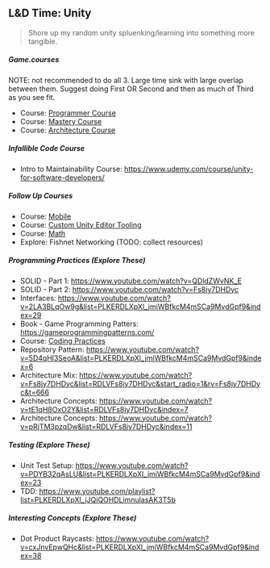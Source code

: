## L&D Time: Unity
> Shore up my random unity spluenking/learning into something more tangible.

##### Game.courses
NOTE: not recommended to do all 3. Large time sink with large overlap between them. Suggest doing First OR Second and then as much of Third as you see fit.
- Course: [Programmer Course](https://game.courses/programmer/)
- Course: [Mastery Course](https://game.courses/mastery-course/)
- Course: [Architecture Course](https://game.courses/game-architecture/)

##### Infallible Code Course
- Intro to Maintainability Course: https://www.udemy.com/course/unity-for-software-developers/

##### Follow Up Courses
- Course: [Mobile](https://www.gamedev.tv/p/unity-mobile)
- Course: [Custom Unity Editor Tooling](https://www.gamedev.tv/p/unity-ui-toolkit)
- Course: [Math](https://www.gamedev.tv/p/math-for-games)
- Explore: Fishnet Networking (TODO: collect resources)

##### Programming Practices (Explore These)
- SOLID - Part 1: https://www.youtube.com/watch?v=QDldZWvNK_E
- SOLID - Part 2: https://www.youtube.com/watch?v=Fs8jy7DHDyc
- Interfaces: https://www.youtube.com/watch?v=2LA3BLqOw9g&list=PLKERDLXpXl_jmiWBfkcM4mSCa9MvdGpf9&index=29
- Book - Game Programming Patters: https://gameprogrammingpatterns.com/
- Course: [Coding Practices](https://www.gamedev.tv/p/programming-design-patterns-for-unity)
- Repository Pattern: https://www.youtube.com/watch?v=5D4qHl3SeoA&list=PLKERDLXpXl_jmiWBfkcM4mSCa9MvdGpf9&index=6
- Architecture Mix: https://www.youtube.com/watch?v=Fs8jy7DHDyc&list=RDLVFs8jy7DHDyc&start_radio=1&rv=Fs8jy7DHDyc&t=666
- Architecture Concepts: https://www.youtube.com/watch?v=tE1qH8OxO2Y&list=RDLVFs8jy7DHDyc&index=7
- Architecture Concepts: https://www.youtube.com/watch?v=pRjTM3pzqDw&list=RDLVFs8jy7DHDyc&index=11

##### Testing (Explore These)
- Unit Test Setup: https://www.youtube.com/watch?v=PDYB32qAsLU&list=PLKERDLXpXl_jmiWBfkcM4mSCa9MvdGpf9&index=23
- TDD: https://www.youtube.com/playlist?list=PLKERDLXpXl_jJQiQOHDLimnulasAK3T5b

##### Interesting Concepts (Explore These)
- Dot Product Raycasts: https://www.youtube.com/watch?v=cxJnvEpwQHc&list=PLKERDLXpXl_jmiWBfkcM4mSCa9MvdGpf9&index=38
